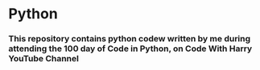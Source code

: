 # Python
### This repository contains python codew written by me during attending the 100 day of Code in Python, on Code With Harry YouTube Channel
